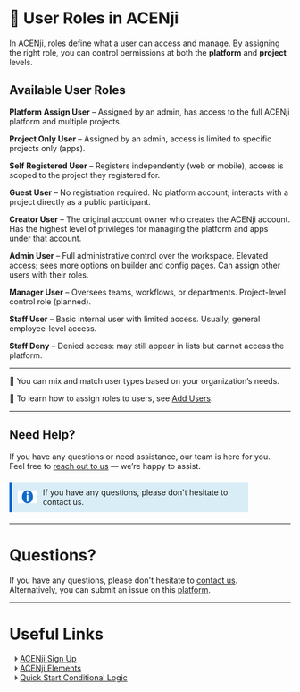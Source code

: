 # 👤 User Roles in ACENji

In ACENji, roles define what a user can access and manage. By assigning the right role, you can control permissions at both the **platform** and **project** levels.

## Available User Roles

**Platform Assign User** – Assigned by an admin, has access to the full ACENji platform and multiple projects.

**Project Only User** – Assigned by an admin, access is limited to specific projects only (apps).

**Self Registered User** – Registers independently (web or mobile), access is scoped to the project they registered for.

**Guest User** – No registration required. No platform account; interacts with a project directly as a public participant.

**Creator User** – The original account owner who creates the ACENji account. Has the highest level of privileges for managing the platform and apps under that account.

**Admin User** – Full administrative control over the workspace. Elevated access; sees more options on builder and config pages. Can assign other users with their roles.

**Manager User** – Oversees teams, workflows, or departments. Project-level control role (planned).

**Staff User** – Basic internal user with limited access. Usually, general employee-level access.

**Staff Deny** – Denied access: may still appear in lists but cannot access the platform.

---

🧩 You can mix and match user types based on your organization’s needs.

📘 To learn how to assign roles to users, see [Add Users](../getting-started/add-users/index.md).

---

## Need Help?

If you have any questions or need assistance, our team is here for you.  
Feel free to [reach out to us](https://www.acenji.com/contact) — we’re happy to assist.

<div class="custom-box">
<i class="icon"><img src="./images/info-icon.png" alt="icon" style="width: 40px; height: 23px;"></i><p>If you have any questions, please don't hesitate to contact us.</p>
</div>

<style>
.custom-box {
background-color: #d9edf7;
border-left: 5px solid #0e6ace;
padding: 10px;
margin-top: 20px;
margin-bottom: 20px;
width: 80%;
display: flex;
align-items: center;
}

.custom-box .icon {
width: 40px;
height: 23px;
margin-right: 10px;
}

.custom-box p {
margin: 0;
}
</style>

---

# Questions?

If you have any questions, please don't hesitate to [contact us](https://www.acenji.com/contact).  
Alternatively, you can submit an issue on this [platform](https://github.com/acenji/acenji-help/issues).

---

# Useful Links

<span class="triangle"></span> [ACENji Sign Up](../../getting-started/signup/index.md)  
<span class="triangle"></span> [ACENji Elements](../../elements/index.md)  
<span class="triangle"></span> [Quick Start Conditional Logic](../../conditional-logic/quick-start/index.md)

<style>
.triangle {
display: inline-block;
width: 0;
height: 0;
border-style: solid;
border-width: 5px 0 5px 5px;
border-color: transparent transparent transparent #595959;
margin-left: 10px;
}
</style>
